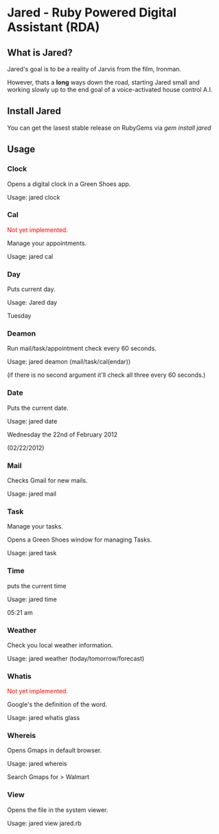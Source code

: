 # Jared - Ruby Powered Digital Assistant (RDA)
## What is Jared?
Jared's goal is to be a reality of Jarvis from the film, Ironman.

However, thats a **long** ways down the road, starting Jared small and working slowly up to the end goal of a voice-activated house control A.I.
## Install Jared
You can get the lasest stable release on RubyGems via *gem install jared*

## Usage

### Clock
  Opens a digital clock in a Green Shoes app.
  
  Usage: jared clock

### Cal
  <span style="color:red;">Not yet implemented.</span>
  
  Manage your appointments.

  Usage: jared cal
  
### Day
  Puts current day.
  
  Usage: Jared day
  
  Tuesday
  
### Deamon
  Run mail/task/appointment check every 60 seconds.
  
  Usage: jared deamon (mail/task/cal(endar))
  
  (if there is no second argument it'll check all three every 60 seconds.)
  
### Date
  Puts the current date.
  
  Usage: jared date
  
  Wednesday the 22nd of February 2012
  
  (02/22/2012)
  
### Mail
  Checks Gmail for new mails.
  
  Usage: jared mail
  
### Task
  Manage your tasks.
  
  Opens a Green Shoes window for managing Tasks.

  Usage: jared task

### Time
  puts the current time
  
  Usage: jared time
  
  05:21 am

### Weather
  Check you local weather information.

  Usage: jared weather (today/tomorrow/forecast)

### Whatis
  <span style="color:red;">Not yet implemented.</span>
  
  Google's the definition of the word.
  
  Usage: jared whatis glass
  
### Whereis
  Opens Gmaps in default browser.

  Usage: jared whereis

  Search Gmaps for > Walmart
 
### View
  Opens the file in the system viewer.
  
  Usage: jared view jared.rb
